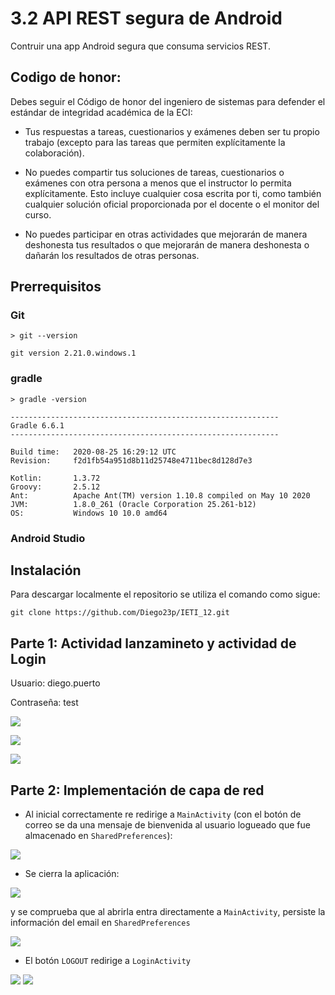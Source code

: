 # 3.2 API REST segura de Android

Contruir una app Android segura que consuma servicios REST.

## Codigo de honor:
Debes seguir el Código de honor del ingeniero de sistemas para defender el estándar de integridad académica de la ECI:

* Tus respuestas a tareas, cuestionarios y exámenes deben ser tu propio trabajo (excepto para las tareas que permiten explícitamente la colaboración).

* No puedes compartir tus soluciones de tareas, cuestionarios o exámenes con otra persona a menos que el instructor lo permita explícitamente. Esto incluye cualquier cosa escrita por ti, como también cualquier solución oficial proporcionada por el docente o el monitor del curso.

* No puedes participar en otras actividades que mejorarán de manera deshonesta tus resultados o que mejorarán de manera deshonesta o dañarán los resultados de otras personas.

## Prerrequisitos

### Git

```
> git --version

git version 2.21.0.windows.1
```

### gradle

```
> gradle -version

------------------------------------------------------------
Gradle 6.6.1
------------------------------------------------------------

Build time:   2020-08-25 16:29:12 UTC
Revision:     f2d1fb54a951d8b11d25748e4711bec8d128d7e3

Kotlin:       1.3.72
Groovy:       2.5.12
Ant:          Apache Ant(TM) version 1.10.8 compiled on May 10 2020
JVM:          1.8.0_261 (Oracle Corporation 25.261-b12)
OS:           Windows 10 10.0 amd64
```

### Android Studio

## Instalación

Para descargar localmente el repositorio se utiliza el comando como sigue:
```
git clone https://github.com/Diego23p/IETI_12.git
```

## Parte 1: Actividad lanzamineto y actividad de Login

Usuario: diego.puerto

Contraseña: test

![](/img/1.png)

![](/img/2.png)

![](/img/3.png)

## Parte 2: Implementación de capa de red

- Al inicial correctamente re redirige a ```MainActivity``` (con el botón de correo se da una mensaje de bienvenida al usuario logueado que fue almacenado en ```SharedPreferences```):

![](/img/4.png)

- Se cierra la aplicación:

![](/img/5.png)

y se comprueba que al abrirla entra directamente a ```MainActivity```, persiste la información del email en ```SharedPreferences```

![](/img/6.png)

- El botón ```LOGOUT``` redirige a ```LoginActivity```

![](/img/7.png)
![](/img/8.png)